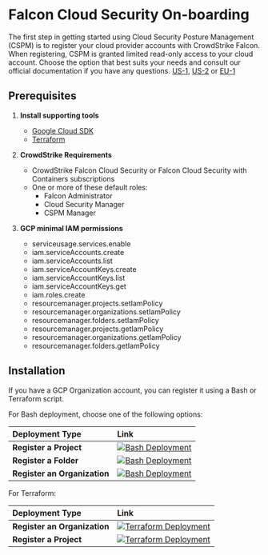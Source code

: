 # Falcon Cloud Security On-boarding

The first step in getting started using Cloud Security Posture Management (CSPM) is to register your cloud provider accounts with CrowdStrike Falcon. When registering, CSPM is granted limited read-only access to your cloud account.
Choose the option that best suits your needs and consult our official documentation if you have any questions. [US-1](https://falcon.crowdstrike.com/documentation/page/c9209855/register-a-gcp-account), [US-2](https://falcon.us-2.crowdstrike.com/documentation/page/c9209855/register-a-gcp-account) or [EU-1](https://falcon.eu-1.crowdstrike.com/documentation/page/c9209855/register-a-gcp-account)

## Prerequisites

1. **Install supporting tools**
   - [Google Cloud SDK](https://cloud.google.com/sdk/docs/install-sdk)
   - [Terraform](https://www.terraform.io/)

2. **CrowdStrike Requirements**
   - CrowdStrike Falcon Cloud Security or Falcon Cloud Security with Containers subscriptions
   - One or more of these default roles:
      - Falcon Administrator
      - Cloud Security Manager
      - CSPM Manager

3. **GCP minimal IAM permissions**
   - serviceusage.services.enable
   - iam.serviceAccounts.create
   - iam.serviceAccounts.list
   - iam.serviceAccountKeys.create
   - iam.serviceAccountKeys.list
   - iam.serviceAccountKeys.get
   - iam.roles.create
   - resourcemanager.projects.setIamPolicy
   - resourcemanager.organizations.setIamPolicy
   - resourcemanager.folders.setIamPolicy
   - resourcemanager.projects.getIamPolicy
   - resourcemanager.organizations.getIamPolicy
   - resourcemanager.folders.getIamPolicy

## Installation

If you have a GCP Organization account, you can register it using a Bash or Terraform script.

For Bash deployment, choose one of the following options:

| Deployment Type | Link |
|:--| :--|
| **Register a Project** | [![Bash Deployment](https://gstatic.com/cloudssh/images/open-btn.svg)](https://shell.cloud.google.com/cloudshell/editor?cloudshell_git_repo=https%3A%2F%2Fgithub.com%2Figorschultz%2FFalconGCP.git&cloudshell_workspace=gcp&cloudshell_tutorial=docs/add_gcp_project.md) |
| **Register a Folder** | [![Bash Deployment](https://gstatic.com/cloudssh/images/open-btn.svg)](https://shell.cloud.google.com/cloudshell/editor?cloudshell_git_repo=https%3A%2F%2Fgithub.com%2Figorschultz%2FFalconGCP.git&cloudshell_workspace=gcp&cloudshell_tutorial=docs/add_gcp_folder.md) |
| **Register an Organization** | [![Bash Deployment](https://gstatic.com/cloudssh/images/open-btn.svg)](https://shell.cloud.google.com/cloudshell/editor?cloudshell_git_repo=https%3A%2F%2Fgithub.com%2Figorschultz%2FFalconGCP.git&cloudshell_workspace=gcp&cloudshell_tutorial=docs/add_gcp_organization.md) |

For Terraform:

| Deployment Type | Link |
|:--| :--|
| **Register an Organization** | [![Terraform Deployment](https://gstatic.com/cloudssh/images/open-btn.svg)](https://shell.cloud.google.com/cloudshell/editor?cloudshell_git_repo=https%3A%2F%2Fgithub.com%2Figorschultz%2FFalconGCP.git&cloudshell_workspace=gcp/gcp-terraform&cloudshell_tutorial=docs/register-organization-terraform.md) |
| **Register a Project** | [![Terraform Deployment](https://gstatic.com/cloudssh/images/open-btn.svg)](https://shell.cloud.google.com/cloudshell/editor?cloudshell_git_repo=https%3A%2F%2Fgithub.com%2Figorschultz%2FFalconGCP.git&cloudshell_workspace=gcp/gcp-terraform&cloudshell_tutorial=docs/register-project-terraform.md) |
